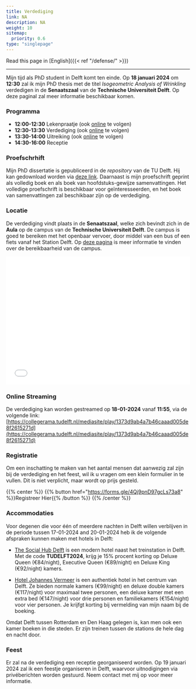 ```yaml
---
title: Verdediging
link: NA
description: NA
weight: 10
sitemap:
  priority: 0.6
type: "singlepage"
---
```


Read this page in [English]({{< ref "/defense/" >}})

---

Mijn tijd als PhD student in Delft komt ten einde. Op **18 januari 2024** om **12:30** zal ik mijn PhD thesis met de titel *Isogeometric Analysis of Wrinkling* verdedigen in de **Senaatszaal** van de **Technische Universiteit Delft**. Op deze paginal zal meer informatie beschikbaar komen.

### Programma

* **12:00-12:30** Lekenpraatje (ook [online](https://collegerama.tudelft.nl/mediasite/play/1373d9ab4a7b46caaad005de8f2615271d) te volgen)
* **12:30-13:30** Verdediging (ook [online](https://collegerama.tudelft.nl/mediasite/play/1373d9ab4a7b46caaad005de8f2615271d) te volgen)
* **13:30-14:00** Uitreiking (ook [online](https://collegerama.tudelft.nl/mediasite/play/1373d9ab4a7b46caaad005de8f2615271d) te volgen)
* **14:30-16:00** Receptie

### Proefschrhift
Mijn PhD dissertatie is gepubliceerd in de *repository* van de TU Delft. Hij kan gedownload worden via [deze link](https://doi.org/10.4233/uuid:0e4c3644-31a4-4157-983d-bd001d91b8ca). Daarnaast is mijn proefschrift geprint als volledig boek en als boek van hoofdstuks-gewijze samenvattingen. Het volledige proefschrift is beschikbaar voor geïnteresseerden, en het boek van samenvattingen zal beschikbaar zijn op de verdediging.

### Locatie
De verdediging vindt plaats in de **Senaatszaal**, welke zich bevindt zich in de **Aula** op de campus van de **Technische Universiteit Delft**. De campus is goed te bereiken met het openbaar vervoer, door middel van een bus of een fiets vanaf het Station Delft. Op [deze pagina](https://www.tudelftcampus.nl/nl/bereikbaarheid/) is meer informatie te vinden over de bereikbaarheid van de campus.

<iframe width="100%" height="350" name="iframe" src="/defense/map.html" style="border:0;"></iframe>

### Online Streaming
De verdediging kan worden gestreamed op **18-01-2024** vanaf **11:55**, via de volgende link:
[https://collegerama.tudelft.nl/mediasite/play/1373d9ab4a7b46caaad005de8f2615271d](https://collegerama.tudelft.nl/mediasite/play/1373d9ab4a7b46caaad005de8f2615271d)


### Registratie
Om een inschatting te maken van het aantal mensen dat aanwezig zal zijn bij de verdediging en het feest, wil ik u vragen om een klein formulier in te vullen. Dit is niet verplicht, maar wordt op prijs gesteld.


{{% center %}} {{% button href="https://forms.gle/4Qj9pnD97gcLs73a8" %}}Registreer Hier{{% /button %}} {{% /center %}}

### Accommodaties
Voor degenen die voor één of meerdere nachten in Delft willen verblijven in de periode tussen 17-01-2024 and 20-01-2024 heb ik de volgende afspraken kunnen maken met hotels in Delft:

* [The Social Hub Delft](https://www.thesocialhub.co/delft/) is een modern hotel naast het treinstation in Delft. Met de code **TUDELFT2024**, krijg je 15% procent korting op Deluxe Queen (€84/night), Executive Queen (€89/night) en Deluxe King (€92/night) kamers.

* [Hotel Johannes Vermeer](https://www.hotelvermeer.nl/) is een authentiek hotel in het centrum van Delft. Ze bieden normale kamers (€99/night) en deluxe double kamers (€117/night) voor maximaal twee personen, een deluxe kamer met een extra bed (€147/night) voor drie personen en familiekamers (€154/night) voor vier personen. Je krijfgt korting bij vermelding van mijn naam bij de boeking.

Omdat Delft tussen Rotterdam en Den Haag gelegen is, kan men ook een kamer boeken in die steden. Er zijn treinen tussen de stations de hele dag en nacht door.

### Feest

Er zal na de verdediging een receptie georganiseerd worden. Op 19 januari 2024 zal ik een feestje organiseren in Delft, waarvoor uitnodigingen via privéberichten worden gestuurd. Neem contact met mij op voor meer informatie.

